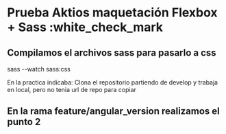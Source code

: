 # Prueba Aktios maquetación Flexbox + Sass :white_check_mark

## Compilamos el archivos sass para pasarlo a css
sass --watch sass:css

En la practica indicaba: Clona el repositorio partiendo de develop y trabaja en local, pero no tenia url de repo para copiar

## En la rama feature/angular_version realizamos el punto 2

